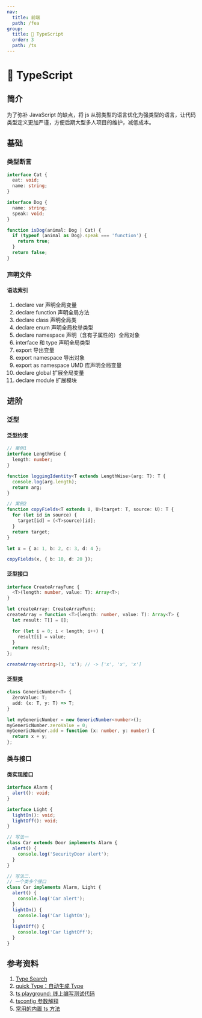 ```yaml
---
nav:
  title: 前端
  path: /fea
group:
  title: 💊 TypeScript
  order: 3
  path: /ts
---
```


# 💊 TypeScript

## 简介

为了弥补 JavaScript 的缺点，将 js 从弱类型的语言优化为强类型的语言，让代码类型定义更加严谨，方便后期大型多人项目的维护，减低成本。

## 基础

### 类型断言

```ts
interface Cat {
  eat: void;
  name: string;
}

interface Dog {
  name: string;
  speak: void;
}

function isDog(animal: Dog | Cat) {
  if (typeof (animal as Dog).speak === 'function') {
    return true;
  }
  return false;
}
```

### 声明文件

#### 语法索引

1. declare var 声明全局变量
2. declare function 声明全局方法
3. declare class 声明全局类
4. declare enum 声明全局枚举类型
5. declare namespace 声明（含有子属性的）全局对象
6. interface 和 type 声明全局类型
7. export 导出变量
8. export namespace 导出对象
9. export as namespace UMD 库声明全局变量
10. declare global 扩展全局变量
11. declare module 扩展模块

## 进阶

### 泛型

#### 泛型约束

```ts
// 案例1
interface LengthWise {
  length: number;
}

function loggingIdentity<T extends LengthWise>(arg: T): T {
  console.log(arg.length);
  return arg;
}

// 案例2
function copyFields<T extends U, U>(target: T, source: U): T {
  for (let id in source) {
    target[id] = (<T>source)[id];
  }
  return target;
}

let x = { a: 1, b: 2, c: 3, d: 4 };

copyFields(x, { b: 10, d: 20 });
```

#### 泛型接口

```ts
interface CreateArrayFunc {
  <T>(length: number, value: T): Array<T>;
}

let createArray: CreateArrayFunc;
createArray = function <T>(length: number, value: T): Array<T> {
  let result: T[] = [];

  for (let i = 0; i < length; i++) {
    result[i] = value;
  }
  return result;
};

createArray<string>(3, 'x'); // -> ['x', 'x', 'x']
```

#### 泛型类

```ts
class GenericNumber<T> {
  ZeroValue: T;
  add: (x: T, y: T) => T;
}

let myGenericNumber = new GenericNumber<number>();
myGenericNumber.zeroValue = 0;
myGenericNumber.add = function (x: number, y: number) {
  return x + y;
};
```

### 类与接口

#### 类实现接口

```ts
interface Alarm {
  alert(): void;
}

interface Light {
  lightOn(): void;
  lightOff(): void;
}

// 写法一
class Car extends Door implements Alarm {
  alert() {
    console.log('SecurityDoor alert');
  }
}

// 写法二、
// 一个类多个接口
class Car implements Alarm, Light {
  alert() {
    console.log('Car alert');
  }
  lightOn() {
    console.log('Car lightOn');
  }
  lightOff() {
    console.log('Car lightOff');
  }
}
```

## 参考资料

1. [Type Search](https://www.typescriptlang.org/dt/search?search=)
2. [quick Type：自动生成 Type](https://app.quicktype.io)
3. [ts playground: 线上编写测试代码](https://www.typescriptlang.org/zh/play)
4. [tsconfig 参数解释](https://segmentfault.com/a/1190000021749847)
5. [常用的内置 ts 方法](https://blog.csdn.net/weixin_42289080/article/details/131306846?spm=1001.2101.3001.6650.1&utm_medium=distribute.pc_relevant.none-task-blog-2%7Edefault%7ECTRLIST%7ERate-1-131306846-blog-132801434.235%5Ev43%5Epc_blog_bottom_relevance_base1&depth_1-utm_source=distribute.pc_relevant.none-task-blog-2%7Edefault%7ECTRLIST%7ERate-1-131306846-blog-132801434.235%5Ev43%5Epc_blog_bottom_relevance_base1&utm_relevant_index=2)

